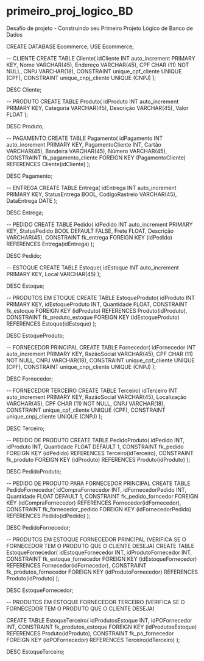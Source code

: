# primeiro_proj_logico_BD
Desafio de projeto - Construindo seu Primeiro Projeto Lógico de Banco de Dados


CREATE DATABASE Ecommerce;
USE Ecommerce;

-- CLIENTE
CREATE TABLE Cliente(
	idCliente INT auto_increment PRIMARY KEY,
    Nome VARCHAR(45),
    Endereço VARCHAR(45),
	CPF CHAR (11) NOT NULL,
    CNPJ VARCHAR(18),
    CONSTRAINT unique_cpf_cliente UNIQUE (CPF),
    CONSTRAINT unique_cnpj_cliente UNIQUE (CNPJ)
    );

DESC Cliente;

-- PRODUTO
CREATE TABLE Produto(
	idProduto INT auto_increment PRIMARY KEY,
    Categoria VARCHAR(45),
    Descrição VARCHAR(45),
	Valor FLOAT
);

DESC Produto;

-- PAGAMENTO
CREATE TABLE Pagamento(
	idPagamento INT auto_increment PRIMARY KEY,
    PagamentoCliente INT,
    Cartão VARCHAR(45),
    Bandeira VARCHAR(45),
    Número VARCHAR(45),
    CONSTRAINT fk_pagamento_cliente FOREIGN KEY (PagamentoCliente) REFERENCES Cliente(idCliente)
);

DESC Pagamento;

-- ENTREGA
CREATE TABLE Entrega(
	idEntrega INT auto_increment PRIMARY KEY,
    StatusEntrega BOOL,
    CodigoRastreio VARCHAR(45),
    DataEntrega DATE
);

DESC Entrega;

-- PEDIDO
CREATE TABLE Pedido(
	idPedido INT auto_increment PRIMARY KEY,
    StatusPedido BOOL DEFAULT FALSE,
    Frete FLOAT,
    Descrição VARCHAR(45),
    CONSTRAINT fk_entrega FOREIGN KEY (idPedido) REFERENCES Entrega(idEntrega)
);

DESC Pedido;

-- ESTOQUE
CREATE TABLE Estoque(
	idEstoque INT auto_increment PRIMARY KEY,
    Local VARCHAR(45)
);

DESC Estoque;

-- PRODUTOS EM ETOQUE
CREATE TABLE EstoqueProduto(
	idProduto INT PRIMARY KEY,
    idEstoqueProduto INT,
    Quantidade FLOAT,
    CONSTRAINT fk_estoque FOREIGN KEY (idProduto) REFERENCES Produto(idProduto),
    CONSTRAINT fk_produto_estoque FOREIGN KEY (idEstoqueProduto) REFERENCES Estoque(idEstoque)
);

DESC EstoqueProduto;

-- FORNECEDOR PRINCIPAL
CREATE TABLE Fornecedor(
	idFornecedor INT auto_increment PRIMARY KEY,
    RazãoSocial VARCHAR(45),
    CPF CHAR (11) NOT NULL,
    CNPJ VARCHAR(18),
    CONSTRAINT unique_cpf_cliente UNIQUE (CPF),
    CONSTRAINT unique_cnpj_cliente UNIQUE (CNPJ)
);

DESC Fornecedor;

-- FORNECEDOR TERCEIRO
CREATE TABLE Terceiro(
	idTerceiro INT auto_increment PRIMARY KEY,
	RazãoSocial VARCHAR(45),
    Localização VARCHAR(45),
    CPF CHAR (11) NOT NULL,
    CNPJ VARCHAR(18),
    CONSTRAINT unique_cpf_cliente UNIQUE (CPF),
    CONSTRAINT unique_cnpj_cliente UNIQUE (CNPJ)
);

DESC Terceiro;

-- PEDIDO DE PRODUTO
CREATE TABLE PedidoProduto(
	idPedido INT,
    idProduto INT,
    Quantidade FLOAT DEFAULT 1,
    CONSTRAINT fk_pedido FOREIGN KEY (idPedido) REFERENCES Terceiro(idTerceiro),
    CONSTRAINT fk_produto FOREIGN KEY (idProduto) REFERENCES Produto(idProduto)
);

DESC PedidoProduto;

-- PEDIDO DE PRODUTO PARA FORNECEDOR PRINCIPAL
CREATE TABLE PedidoFornecedor(
	idCompraFornecedor INT,
    idFornecedorPedido INT,
    Quantidade FLOAT DEFAULT 1,
    CONSTRAINT fk_pedido_forncedor FOREIGN KEY (idCompraFornecedor) REFERENCES Fornecedor(idFornecedor),
    CONSTRAINT fk_fornecedor_pedido FOREIGN KEY (idFornecedorPedido) REFERENCES Pedido(idPedido)
);

DESC PedidoFornecedor;

-- PRODUTOS EM ESTOQUE FORNECEDOR PRINCIPAL (VERIFICA SE O FORNECEDOR TEM O PRODUTO QUE O CLIENTE DESEJA)
CREATE TABLE EstoqueFornecedor(
	idEstoqueFornecedor INT,
    idProdutoFornecedor INT,
    CONSTRAINT fk_estoque_fornecedor FOREIGN KEY (idEstoqueFornecedor) REFERENCES Fornecedor(idFornecedor),
    CONSTRAINT fk_produtos_fornecedor FOREIGN KEY (idProdutoFornecedor) REFERENCES Produto(idProduto)
);

DESC EstoqueFornecedor;

-- PRODUTOS EM ESTOQUE FORNECEDOR TERCEIRO (VERIFICA SE O FORNECEDOR TEM O PRODUTO QUE O CLIENTE DESEJA)

CREATE TABLE EstoqueTerceiro(
	idProdutosEstoque INT,
    idPOFornecedor INT,
    CONSTRAINT fk_produtos_estoque FOREIGN KEY (idProdutosEstoque) REFERENCES Produto(idProduto),
    CONSTRAINT fk_po_fornecedor FOREIGN KEY (idPOFornecedor) REFERENCES Terceiro(idTerceiro)
);

DESC EstoqueTerceiro;
